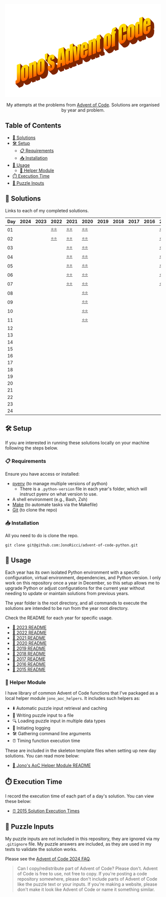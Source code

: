 <!-- Centred Header Block -->
<div align="center">
  <a href="https://github.com/jonoricci/advent-of-code-python">
    <img src="./readme_assets/Title.png" alt="Logo" height="300">
  </a>
  <p align="center">
    My attempts at the problems from <a href="https://adventofcode.com/">Advent of Code</a>. Solutions are organised by year and problem.
  </p>
</div>
<!-- End of Centred Header Block -->

## Table of Contents <!-- omit in toc -->

- [🧩 Solutions](#-solutions)
- [🛠️ Setup](#️-setup)
  - [📋 Requirements](#-requirements)
  - [📥 Installation](#-installation)
- [🚀 Usage](#-usage)
  - [🧰 Helper Module](#-helper-module)
- [⏱️ Execution Time](#️-execution-time)
- [🔢 Puzzle Inputs](#-puzzle-inputs)

## 🧩 Solutions

Links to each of my completed solutions.

| Day | 2024 | 2023 | 2022 | 2021 | 2020 | 2019 | 2018 | 2017 | 2016 | 2015 |
|---|---|---|---|---|---|---|---|---|---|---|
| 01 |  |  | [⭐⭐][22d01] | [⭐⭐][21d01] | [⭐⭐][20d01] |  |  |  |  | [⭐⭐][15d01] |
| 02 |  |  | [⭐⭐][22d02] | [⭐⭐][21d02] | [⭐⭐][20d02] |  |  |  |  | [⭐⭐][15d02] |
| 03 |  |  |  | [⭐⭐][21d03] | [⭐⭐][20d03] |  |  |  |  | [⭐⭐][15d03]  |
| 04 |  |  |  | [⭐⭐][21d04] | [⭐⭐][20d04] |  |  |  |  | [⭐⭐][15d04] |
| 05 |  |  |  | [⭐⭐][21d05] | [⭐⭐][20d05] |  |  |  |  | [⭐⭐][15d05] |
| 06 |  |  |  | [⭐⭐][21d06] | [⭐⭐][20d06] |  |  |  |  | [⭐⭐][15d06] |
| 07 |  |  |  | [⭐⭐][21d07] | [⭐⭐][20d07] |  |  |  |  | [⭐⭐][15d07] |
| 08 |  |  |  |  | [⭐⭐][20d08] |  |  |  |  |  |
| 09 |  |  |  |  | [⭐⭐][20d09] |  |  |  |  |  |
| 10 |  |  |  |  | [⭐⭐][20d10] |  |  |  |  |  |
| 11 |  |  |  |  | [⭐⭐][20d11] |  |  |  |  |  |
| 12 |  |  |  |  |  |  |  |  |  |  |
| 13 |  |  |  |  |  |  |  |  |  |  |
| 14 |  |  |  |  |  |  |  |  |  |  |
| 15 |  |  |  |  |  |  |  |  |  |  |
| 16 |  |  |  |  |  |  |  |  |  |  |
| 17 |  |  |  |  |  |  |  |  |  |  |
| 18 |  |  |  |  |  |  |  |  |  |  |
| 19 |  |  |  |  |  |  |  |  |  |  |
| 20 |  |  |  |  |  |  |  |  |  |  |
| 21 |  |  |  |  |  |  |  |  |  |  |
| 22 |  |  |  |  |  |  |  |  |  |  |
| 23 |  |  |  |  |  |  |  |  |  |  |
| 24 |  |  |  |  |  |  |  |  |  |  |

## 🛠️ Setup

If you are interested in running these solutions locally on your machine following the steps below.

### 📋 Requirements

Ensure you have access or installed:

- [pyenv][pyenv] (to manage multiple versions of python)
  - There is a `.python-version` file in each year's folder, which will instruct pyenv on what version to use.
- A shell environment (e.g., Bash, Zsh)
- [Make][make] (to automate tasks via the Makefile)
- [Git][git] (to clone the repo)

### 📥 Installation

All you need to do is clone the repo.

```shell
git clone git@github.com:JonoRicci/advent-of-code-python.git
```

## 🚀 Usage

Each year has its own isolated Python environment with a specific configuration, virtual environment, dependencies, and Python version. I only work on this repository once a year in December, so this setup allows me to upgrade Python or adjust configurations for the current year without needing to update or maintain solutions from previous years.

The year folder is the root directory, and all commands to execute the solutions are intended to be run from the year root directory.

Check the README for each year for specific usage.

- [📖 2023 README][23rdme]
- [📖 2022 README][22rdme]
- [📖 2021 README][21rdme]
- [📖 2020 README][20rdme]
- [📖 2019 README][19rdme]
- [📖 2018 README][18rdme]
- [📖 2017 README][17rdme]
- [📖 2016 README][16rdme]
- [📖 2015 README][15rdme]

### 🧰 Helper Module

I have library of common Advent of Code functions that I've packaged as a local helper module `jono_aoc_helpers`. It includes such helpers as:

- ⬇️ Automatic puzzle input retrieval and caching
- 💾 Writing puzzle input to a file
- 🔍 Loading puzzle input in multiple data types
- 📖 Initiating logging
- 🛠️ Gathering command line arguments
- ⏰ Timing function execution time

These are included in the skeleton template files when setting up new day solutions. You can read more below:

- [📖 Jono's AoC Helper Module README][jono_aoc_helper]

## ⏱️ Execution Time

I record the execution time of each part of a day's solution. You can view these below:

- [⏰ 2015 Solution Execution Times][15times]

## 🔢 Puzzle Inputs

My puzzle inputs are not included in this repository, they are ignored via my `.gitignore` file. My puzzle answers are included, as they are used in my tests to validate the solution works.

Please see the [Advent of Code 2024 FAQ][faq].

> Can I copy/redistribute part of Advent of Code? Please don't. Advent of Code is free to use, not free to copy. If you're posting a code repository somewhere, please don't include parts of Advent of Code like the puzzle text or your inputs. If you're making a website, please don't make it look like Advent of Code or name it something similar.

<!-- Links -->

[22d01]: 2022/day_01/
[22d02]: 2022/day_02/

[21d01]: 2021/day_01/
[21d02]: 2021/day_02/
[21d03]: 2021/day_03/
[21d04]: 2021/day_04/
[21d05]: 2021/day_05/
[21d06]: 2021/day_06/
[21d07]: 2021/day_07/

[20d01]: 2020/day-01/
[20d02]: 2020/day-02/
[20d03]: 2020/day-03/
[20d04]: 2020/day-04/
[20d05]: 2020/day-05/
[20d06]: 2020/day-06/
[20d07]: 2020/day-07/
[20d08]: 2020/day-08/
[20d09]: 2020/day-09/
[20d10]: 2020/day-10/
[20d11]: 2020/day-11/

[15d01]: 2015/day_1/
[15d02]: 2015/day_2/
[15d03]: 2015/day_3/
[15d04]: 2015/day_4/
[15d05]: 2015/day_5/
[15d06]: 2015/day_6/
[15d07]: 2015/day_7/

[faq]: https://adventofcode.com/2024/about
[pyenv]: https://github.com/pyenv/pyenv
[make]: https://www.gnu.org/software/make/
[git]: https://git-scm.com/

[23rdme]: 2023/README.md
[22rdme]: 2022/README.md
[21rdme]: 2021/README.md
[20rdme]: 2020/README.md
[19rdme]: 2019/README.md
[18rdme]: 2018/README.md
[17rdme]: 2017/README.md
[16rdme]: 2016/README.md
[15rdme]: 2015/README.md

[15times]: docs/Execution%20Times/2015.md

[jono_aoc_helper]: jono_aoc_helpers/README.md
